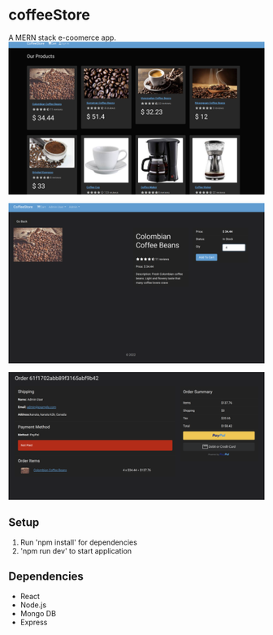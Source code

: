 # coffeeStore

A MERN stack e-coomerce app.
![](https://github.com/aliy0012/coffeeStore/blob/master/backend/doc/Screenshot%20from%202022-01-25%2019-42-27.png?raw=true)

![](https://github.com/aliy0012/coffeeStore/blob/master/backend/doc/Screenshot%20from%202022-01-26%2011-09-10.png?raw=true)

![](https://github.com/aliy0012/coffeeStore/blob/master/backend/doc/Screenshot%20from%202022-01-26%2011-09-40.png?raw=true)

## Setup

1. Run 'npm install' for dependencies
2. 'npm run dev' to start application

## Dependencies

- React
- Node.js
- Mongo DB
- Express
